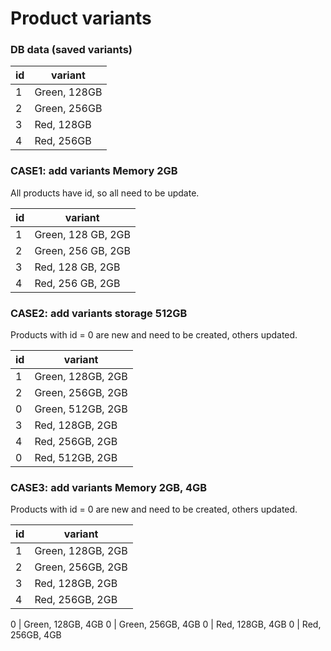 # Product variants

### DB data (saved variants)
id | variant
--- | ---
1  | Green, 128GB
2  | Green, 256GB
3  | Red, 128GB
4  | Red, 256GB

### CASE1: add variants Memory 2GB
All products have id, so all need to be update.

id | variant
-- | ---
1  | Green, 128 GB, 2GB
2  | Green, 256 GB, 2GB
3  | Red, 128 GB, 2GB
4  | Red, 256 GB, 2GB

### CASE2: add variants storage 512GB
Products with id = 0 are new and need to be created, others updated.

id | variant
--- | ---
1 | Green, 128GB, 2GB
2 | Green, 256GB, 2GB
0 | Green, 512GB, 2GB
3 | Red, 128GB, 2GB
4 | Red, 256GB, 2GB
0 | Red, 512GB, 2GB

### CASE3: add variants Memory 2GB, 4GB 
Products with id = 0 are new and need to be created, others updated.

id | variant
--- | ---
1 | Green, 128GB, 2GB
2 | Green, 256GB, 2GB
3 | Red, 128GB, 2GB
4 | Red, 256GB, 2GB

0 | Green, 128GB, 4GB
0 | Green, 256GB, 4GB
0 | Red, 128GB, 4GB
0 | Red, 256GB, 4GB